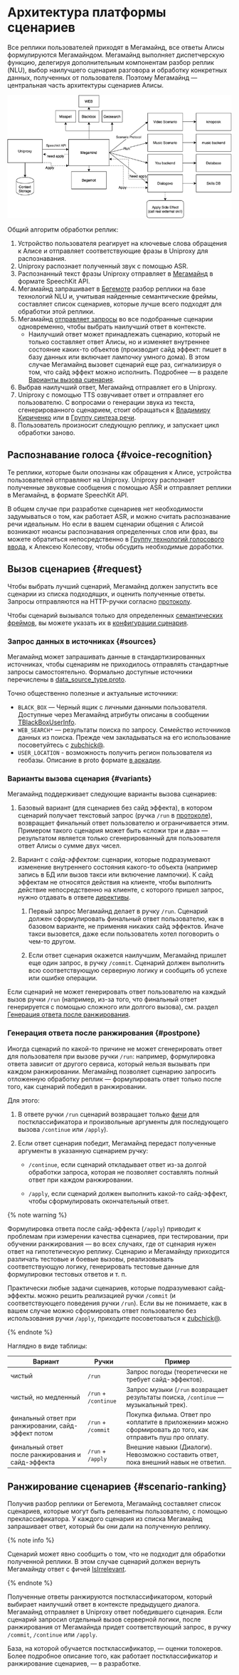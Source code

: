 # Архитектура платформы сценариев

Все реплики пользователей приходят в Мегамайнд, все ответы Алисы формулируются Мегамайндом. Мегамайнд выполняет диспетчерскую функцию, делегируя дополнительным компонентам разбор реплик (NLU), выбор наилучшего сценария разговора и обработку конкретных данных, полученных от пользователя. Поэтому Мегамайнд — центральная часть архитектуры сценариев Алисы.

![architecture](images/architecture.png)

Общий алгоритм обработки реплик:

1. Устройство пользователя реагирует на ключевые слова обращения к Алисе и отправляет соответствующие фразы в Uniproxy для распознавания.
1. Uniproxy распознает полученный звук с помощью ASR.
1. Распознанный текст фразы Uniproxy отправляет в [Мегамайнд](megamind/index.md) в формате SpeechKit API.
1. Мегамайнд запрашивает в [Бегемоте](nlu/index.md) разбор реплики на базе технологий NLU и, учитывая найденные семантические фреймы, составляет список сценариев, которые лучше всего подходят для обработки этой реплики.
1. Мегамайнд [отправляет запросы](megamind/protocol.md) во все подобранные сценарии одновременно, чтобы выбрать наилучший ответ в контексте.
   * Наилучший ответ может принадлежать сценарию, который не только
     составляет ответ Алисы, но и изменяет внутреннее состояние
     каких-то объектов (производит сайд эффект: пишет в базу данных
     или включает лампочку умного дома). В этом случае Мегамайнд
     вызовет сценарий еще раз, сигнализируя о том, что сайд эффект
     можно исполнить. Подробнее — в разделе [Варианты вызова сценария](#variants).
1. Выбрав наилучший ответ, Мегамайнд отправляет его в Uniproxy.
1. Uniproxy с помощью TTS озвучивает ответ и отправляет его пользователю. С вопросами о генерации звука из текста, сгенерированного сценарием, стоит обращаться к [Владимиру Кириченко](https://staff.yandex-team.ru/vvkiri) или в [Группу синтеза речи](https://staff.yandex-team.ru/departments/yandex_ctoffice_voice_tech_8820/).
1. Пользователь произносит следующую реплику, и запускает цикл обработки заново.


## Распознавание голоса {#voice-recognition}

Те реплики, которые были опознаны как обращения к Алисе, устройства пользователей отправляют на Uniproxy. Uniproxy распознает полученные звуковые сообщения с помощью ASR и отправляет реплики в Мегамайнд, в формате SpeechKit API.

В общем случае при разработке сценариев нет необходимости задумываться о том, как работает ASR, и можно считать распознавание речи идеальным. Но если в вашем сценарии общения с Алисой возникают нюансы распознавания определенных слов или фраз, вы можете обратиться непосредственно в [Группу технологий голосового ввода](https://staff.yandex-team.ru/departments/yandex_ctoffice_voice_tech_7971/), к Алексею Колесову, чтобы обсудить необходимые доработки.


## Вызов сценариев {#request}

Чтобы выбрать лучший сценарий, Мегамайнд должен запустить все сценарии из списка подходящих, и оценить полученные ответы. Запросы отправляются на HTTP-ручки согласно [протоколу](megamind/protocol.md).

Чтобы сценарий вызывался только для определенных [семантических фреймов](frames.md), вы можете указать их в [конфигурации сценария](megamind/config.md).


### Запрос данных в источниках {#sources}

Мегамайнд может запрашивать данные в стандартизированных источниках, чтобы сценариям не приходилось отправлять стандартные запросы самостоятельно. Формально доступные источники перечислены в [data_source_type.proto](https://a.yandex-team.ru/arc/trunk/arcadia/alice/megamind/protos/common/data_source_type.proto).

Точно общественно полезные и актуальные источники:

* `BLACK_BOX` — Черный ящик с личными данными пользователя. Доступные через Мегамайнд атрибуты описаны в сообщении [TBlackBoxUserInfo](https://a.yandex-team.ru/arc/trunk/arcadia/alice/megamind/protos/blackbox/blackbox.proto#L10).
* `WEB_SEARCH*` — результаты поиска по запросу. Семейство источников
  данных из поиска. Прежде чем закладываться на его использование
  посоветуйтесь с [zubchick@](https://staff.yandex-team.ru/zubchick).
* `USER_LOCATION` - возможность получить регион пользователя из
  геобазы. Описание в proto формате [в аркадии](https://a.yandex-team.ru/arc/trunk/arcadia/alice/library/geo/protos/user_location.proto?rev=6055378).

### Варианты вызова сценария {#variants}

Мегамайнд поддерживает следующие варианты вызова сценариев:

1. Базовый вариант (для сценариев без сайд эффекта), в котором
   сценарий получает текстовый запрос (ручка `/run` в [протоколе](megamind/protocol.md)),
   возвращает финальный ответ пользователю и ограничивается этим.
   Примером такого сценария может быть «сложи три и два» — результатом
   является только сгенерированный для пользователя ответ Алисы о
   сумме двух чисел.

1. Вариант с _сайд-эффектом_: сценарии, которые подразумевают
   изменение внутреннего состояния какого-то объекта (например запись
   в БД или вызов такси или включение лампочки). К сайд эффектам не
   относятся действия на клиенте, чтобы выполнить действие
   непосредственно на клиенте, с которого пришел запрос, нужно
   отдавать в ответе [директивы](https://wiki.yandex-team.ru/Alice/Megamind/ProtocolScenarios/proto/directives/).

   1. Первый запрос Мегамайнд делает в ручку `/run`. Сценарий должен
      сформулировать финальный ответ пользователю, как в базовом
      варианте, не применяя никаких сайд эффектов. Иначе такси
      вызовется, даже если пользователь хотел поговорить о чем-то
      другом.

   1. Если ответ сценария окажется наилучшим, Мегамайнд пришлет еще
      один запрос, в ручку `/commit`. Сценарий должен выполнить всю
      соответствующую серверную логику и сообщить об успехе или ошибке
      операции.

Если сценарий не может генерировать ответ пользователю на каждый вызов ручки `/run` (например, из-за того, что финальный ответ генерируется с помощью сложного или долгого вызова), см. раздел [Генерация ответа после ранжирования](#postpone).


### Генерация ответа после ранжирования {#postpone}

Иногда сценарий по какой-то причине не может сгенерировать ответ для пользователя при вызове ручки `/run`: например, формулировка ответа зависит от другого сервиса, который нельзя вызывать при каждом ранжировании. Мегамайнд позволяет сценарию запросить отложенную обработку реплик — формулировать ответ только после того, как сценарий победил в ранжировании.

Для этого:

1. В ответе ручки `/run` сценарий возвращает только
   [фичи](megamind/protocol.md) для постклассификатора и произвольные
   аргументы для последующего вызова `/continue` или `/apply`).
1. Если ответ сценария победит, Мегамайнд передаст полученные аргументы в указанную сценарием ручку:

   * `/continue`, если сценарий откладывает ответ из-за долгой обработки запроса, которая не позволяет составлять полный ответ при каждом ранжировании.

   * `/apply`, если сценарий должен выполнить какой-то сайд-эффект, чтобы сформулировать окончательный ответ.

{% note warning %}

Формулировка ответа после сайд-эффекта (`/apply`) приводит к проблемам при измерении качества сценариев, при тестировании, при обучении ранжирования — во всех случаях, где от сценария нужен ответ на гипотетическую реплику. Сценарию и Мегамайнду приходится различать тестовые и боевые вызовы, реализовывать соответствующую логику, генерировать тестовые данные для формулировки тестовых ответов и т. п.

Практически любые задачи сценариев, которые подразумевают
сайд-эффекты. можно решить реализацией ручки `/commit` (и
соответствующего поведения ручки `/run`). Если вы не понимаете, как в
вашем случае можно сформировать ответ пользователю без использования
ручки `/apply`, приходите посоветоваться к [zubchick@](https://staff.yandex-team.ru/zubchick).

{% endnote %}

Наглядно в виде таблицы:

Вариант | Ручки | Пример
--- | --- | ---
чистый | `/run` | Запрос погоды (теоретически не требует сайд-эффектов).
чистый, но медленный | `/run` + `/continue`| Запрос музыки (`/run` возвращает результаты поиска, `/continue` — музыкальный трек).
финальный ответ при ранжировании, сайд-эффект потом | `/run` + `/commit` | Покупка фильма. Ответ про «оплатите в приложении» можно сформировать до того, как отправить пуш про оплату.
финальный ответ после ранжирования и сайд-эффекта | `/run` + `/apply` | Внешние навыки (Диалоги). Невозможно составить ответ, пока внешний навык не ответил.


## Ранжирование сценариев {#scenario-ranking}

Получив разбор реплики от Бегемота, Мегамайнд составляет список сценариев, которые могут быть релевантны пользователю, с помощью преклассификатора. У каждого сценария из списка Мегамайнд запрашивает ответ, который бы они дали на полученную реплику.

{% note info %}

Сценарий может явно сообщить о том, что не подходит для обработки полученной реплики. В этом случае сценарий должен вернуть Мегамайнду ответ с фичей [IsIrrelevant](megamind/protocol.md).

{% endnote %}

Полученные ответы ранжируются постклассификатором, который выбирает наилучший ответ в контексте предыдущего диалога. Мегамайнд отправляет в Uniproxy ответ победившего сценария. Если сценарий запросил отдельный вызов серверной логики, после ранжирования от Мегамайнда придет соответствующий запрос, в ручку `/commit`, `/continue` или `/apply`.

База, на которой обучается постклассификатор, — оценки толокеров. Более подробное описание того, как работает постклассификатор и ранжирование сценариев, — в разработке.
